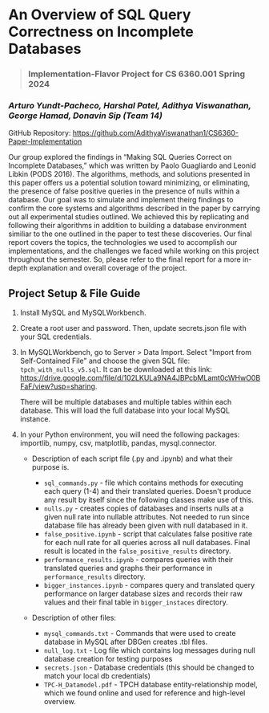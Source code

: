 # An Overview of SQL Query Correctness on Incomplete Databases

> ### Implementation-Flavor Project for CS 6360.001 Spring 2024
### *Arturo Yundt-Pacheco, Harshal Patel, Adithya Viswanathan, George Hamad, Donavin Sip (Team 14)*

GitHub Repository: https://github.com/AdithyaViswanathan1/CS6360-Paper-Implementation

Our group explored the findings in “Making SQL Queries Correct on Incomplete Databases,” which was written by Paolo Guagliardo and Leonid Libkin (PODS 2016). The algorithms, methods, and solutions presented in this paper offers us a potential solution toward minimizing, or eliminating, the presence of false positive queries in the presence of nulls within a database. Our goal was to simulate and implement theirg findings to confirm the core systems and algorithms described in the paper by carrying out all experimental studies outlined. We achieved this by replicating and following their algorithms in addition to building a database environment similiar to the one outlined in the paper to test these discoveries. Our final report covers the topics, the technologies we used to accomplish our implementations, and the challenges we faced while working on this project throughout the semester. So, please refer to the final report for a more in-depth explanation and overall coverage of the project.

## Project Setup & File Guide
1. Install MySQL and MySQLWorkbench.
2. Create a root user and password. Then, update secrets.json file with your SQL credentials.
3. In MySQLWorkbench, go to Server > Data Import. Select "Import from Self-Contained File" and choose the given SQL file: `tpch_with_nulls_v5.sql`. It can be downloaded at this link: https://drive.google.com/file/d/102LKULa9NA4JBPcbMLamt0cWHwO0BFaF/view?usp=sharing.

   There will be multiple databases and multiple tables within each database. This will load the full database into your local MySQL instance.
4. In your Python environment, you will need the following packages: importlib, numpy, csv, matplotlib, pandas, mysql.connector. 

    - Description of each script file (.py and .ipynb) and what their purpose is.
        - `sql_commands.py` - file which contains methods for executing each query (1-4) and their translated queries. Doesn't produce any result by itself since the following classes make use of this. 
        - `nulls.py` - creates copies of databases and inserts nulls at a given null rate into nullable attributes. Not needed to run since database file has already been given with null databased in it.
        - `false_positive.ipynb` - script that calculates false positive rate for each null rate for all queries across all null databases. Final result is located in the `false_positive_results` directory.
        - `performance_results.ipynb` - compares queries with their translated queries and graphs their performance in `performance_results` directory.
        - `bigger_instances.ipynb` - compares query and translated query performance on larger database sizes and records their raw values and their final table in `bigger_instaces` directory.

    - Description of other files:
        - `mysql_commands.txt` - Commands that were used to create database in MySQL after DBGen creates .tbl files.
        - `null_log.txt` - Log file which contains log messages during null database creation for testing purposes
        - `secrets.json` - Database credentials (this should be changed to match your local db credentials)
        - `TPC-H_Datamodel.pdf` - TPCH database entity-relationship model, which we found online and used for reference and high-level overview.
